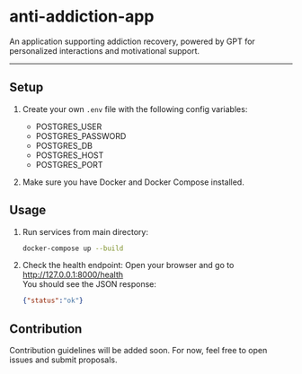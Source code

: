 # anti-addiction-app

An application supporting addiction recovery, powered by GPT for personalized interactions and motivational support.

---

## Setup

1. Create your own `.env` file with the following config variables:
    - POSTGRES_USER
    - POSTGRES_PASSWORD
    - POSTGRES_DB
    - POSTGRES_HOST
    - POSTGRES_PORT

2. Make sure you have Docker and Docker Compose installed.

## Usage

1. Run services from main directory:
    ```bash
    docker-compose up --build
    ```

2. Check the health endpoint:
    Open your browser and go to http://127.0.0.1:8000/health  
    You should see the JSON response:  
    ```json
    {"status":"ok"}
    ```
    
## Contribution

Contribution guidelines will be added soon.
For now, feel free to open issues and submit proposals.